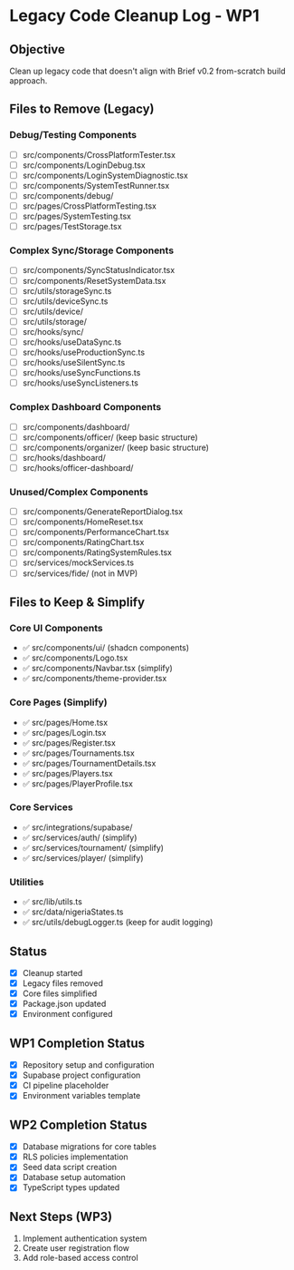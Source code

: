 # Legacy Code Cleanup Log - WP1

## Objective

Clean up legacy code that doesn't align with Brief v0.2 from-scratch build approach.

## Files to Remove (Legacy)

### Debug/Testing Components

- [ ] src/components/CrossPlatformTester.tsx
- [ ] src/components/LoginDebug.tsx
- [ ] src/components/LoginSystemDiagnostic.tsx
- [ ] src/components/SystemTestRunner.tsx
- [ ] src/components/debug/
- [ ] src/pages/CrossPlatformTesting.tsx
- [ ] src/pages/SystemTesting.tsx
- [ ] src/pages/TestStorage.tsx

### Complex Sync/Storage Components

- [ ] src/components/SyncStatusIndicator.tsx
- [ ] src/components/ResetSystemData.tsx
- [ ] src/utils/storageSync.ts
- [ ] src/utils/deviceSync.ts
- [ ] src/utils/device/
- [ ] src/utils/storage/
- [ ] src/hooks/sync/
- [ ] src/hooks/useDataSync.ts
- [ ] src/hooks/useProductionSync.ts
- [ ] src/hooks/useSilentSync.ts
- [ ] src/hooks/useSyncFunctions.ts
- [ ] src/hooks/useSyncListeners.ts

### Complex Dashboard Components

- [ ] src/components/dashboard/
- [ ] src/components/officer/ (keep basic structure)
- [ ] src/components/organizer/ (keep basic structure)
- [ ] src/hooks/dashboard/
- [ ] src/hooks/officer-dashboard/

### Unused/Complex Components

- [ ] src/components/GenerateReportDialog.tsx
- [ ] src/components/HomeReset.tsx
- [ ] src/components/PerformanceChart.tsx
- [ ] src/components/RatingChart.tsx
- [ ] src/components/RatingSystemRules.tsx
- [ ] src/services/mockServices.ts
- [ ] src/services/fide/ (not in MVP)

## Files to Keep & Simplify

### Core UI Components

- ✅ src/components/ui/ (shadcn components)
- ✅ src/components/Logo.tsx
- ✅ src/components/Navbar.tsx (simplify)
- ✅ src/components/theme-provider.tsx

### Core Pages (Simplify)

- ✅ src/pages/Home.tsx
- ✅ src/pages/Login.tsx
- ✅ src/pages/Register.tsx
- ✅ src/pages/Tournaments.tsx
- ✅ src/pages/TournamentDetails.tsx
- ✅ src/pages/Players.tsx
- ✅ src/pages/PlayerProfile.tsx

### Core Services

- ✅ src/integrations/supabase/
- ✅ src/services/auth/ (simplify)
- ✅ src/services/tournament/ (simplify)
- ✅ src/services/player/ (simplify)

### Utilities

- ✅ src/lib/utils.ts
- ✅ src/data/nigeriaStates.ts
- ✅ src/utils/debugLogger.ts (keep for audit logging)

## Status

- [x] Cleanup started
- [x] Legacy files removed
- [x] Core files simplified
- [x] Package.json updated
- [x] Environment configured

## WP1 Completion Status

- [x] Repository setup and configuration
- [x] Supabase project configuration
- [x] CI pipeline placeholder
- [x] Environment variables template

## WP2 Completion Status

- [x] Database migrations for core tables
- [x] RLS policies implementation
- [x] Seed data script creation
- [x] Database setup automation
- [x] TypeScript types updated

## Next Steps (WP3)

1. Implement authentication system
2. Create user registration flow
3. Add role-based access control
